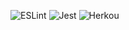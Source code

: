 ![ESLint](https://github.com/koojeongae/super-calculator-backend/actions/workflows/eslint.yml/badge.svg)
![Jest](https://github.com/koojeongae/super-calculator-backend/actions/workflows/jest.yml/badge.svg)
![Herkou](https://github.com/koojeongae/super-calculator-backend/actions/workflows/heroku.yml/badge.svg)